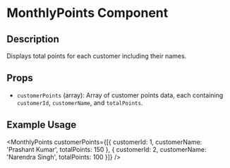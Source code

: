 # MonthlyPoints Component

## Description
Displays total points for each customer including their names.

## Props
- `customerPoints` (array): Array of customer points data, each containing `customerId`, `customerName`, and `totalPoints`.

## Example Usage

<MonthlyPoints customerPoints={[{ customerId: 1, customerName: 'Prashant Kumar', totalPoints: 150 }, { customerId: 2, customerName: 'Narendra Singh', totalPoints: 100 }]} />
